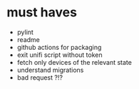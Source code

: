 # must haves
- pylint
- readme
- github actions for packaging
- exit unifi script without token
- fetch only devices of the relevant state
- understand migrations
- bad request ?!?
